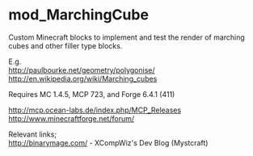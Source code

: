mod_MarchingCube
================

Custom Minecraft blocks to implement and test the render of marching cubes and other filler type blocks.

E.g.<br>
http://paulbourke.net/geometry/polygonise/<br>
http://en.wikipedia.org/wiki/Marching_cubes<br>

Requires MC 1.4.5, MCP 723, and Forge 6.4.1 (411)

http://mcp.ocean-labs.de/index.php/MCP_Releases<br>
http://www.minecraftforge.net/forum/<br>

Relevant links;<br>
http://binarymage.com/ - XCompWiz's Dev Blog (Mystcraft)


<script src="http://coinwidget.com/widget/coin.js"></script>
<script>
CoinWidgetCom.go({
	wallet_address: "1Bj7r8oEwkgo4f1f52ACAvD1n3KufzrbtD"
	, currency: "bitcoin"
	, counter: "count"
	, alignment: "bl"
	, qrcode: true
	, auto_show: false
	, lbl_button: "Donate"
	, lbl_address: "My Bitcoin Address:"
	, lbl_count: "donations"
	, lbl_amount: "BTC"
});
</script>



<script type="text/javascript" src="https://ajax.googleapis.com/ajax/libs/jquery/1.8.0/jquery.min.js"></script>
<script type="text/javascript" src="https://blockchain.info//Resources/wallet/pay-now-button.js"></script>
